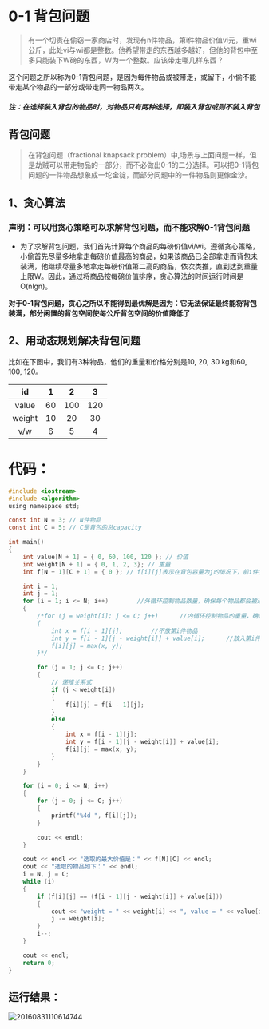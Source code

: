 # 0-1 背包问题

> 有一个切责在偷窃一家商店时，发现有n件物品，第i件物品价值vi元，重wi公斤，此处vi与wi都是整数。他希望带走的东西越多越好，但他的背包中至多只能装下W磅的东西，W为一个整数。应该带走哪几样东西？

这个问题之所以称为0-1背包问题，是因为每件物品或被带走，或留下，小偷不能带走某个物品的一部分或带走同一物品两次。

##### *注：在选择装入背包的物品时，对物品只有两种选择，即装入背包或则不装入背包*

## 背包问题

> 在背包问题（fractional knapsack problem）中,场景与上面问题一样，但是劫贼可以带走物品的一部分，而不必做出0-1的二分选择。可以把0-1背包问题的一件物品想象成一坨金锭，而部分问题中的一件物品则更像金沙。

## 1、贪心算法

### **声明：可以用贪心策略可以求解背包问题，而不能求解0-1背包问题**

 + 为了求解背包问题，我们首先计算每个商品的每磅价值vi/wi。遵循贪心策略，小偷首先尽量多地拿走每磅价值最高的商品，如果该商品已全部拿走而背包未装满，他继续尽量多地拿走每磅价值第二高的商品，依次类推，直到达到重量上限W。因此，通过将商品按每磅价值排序，贪心算法的时间运行时间是O(nlgn)。

**对于0-1背包问题，贪心之所以不能得到最优解是因为：它无法保证最终能将背包装满，部分闲置的背包空间使每公斤背包空间的价值降低了**

## 2、用动态规划解决背包问题

比如在下图中，我们有3种物品，他们的重量和价格分别是10, 20, 30 kg和60, 100, 120。

| id     | 1  | 2   | 3   |
|:--:|:--:|:--:|:--:|
| value  | 60 | 100 | 120 |
| weight | 10 | 20  | 30  |
| v/w    | 6  | 5   | 4   |

# 代码：

```c
#include <iostream>
#include <algorithm>
using namespace std;

const int N = 3; // N件物品 
const int C = 5; // C是背包的总capacity

int main()
{
	int value[N + 1] = { 0, 60, 100, 120 }; // 价值
	int weight[N + 1] = { 0, 1, 2, 3}; // 重量
	int f[N + 1][C + 1] = { 0 }; // f[i][j]表示在背包容量为j的情况下，前i件宝贝的最大价值

	int i = 1;
	int j = 1;
	for (i = 1; i <= N; i++)        //外循环控制物品数量，确保每个物品都会被遍历到
	{
		/*for (j = weight[i]; j <= C; j++)      //内循环控制物品的重量，确保能够遍历出"以前每个物品放入时的最大价值f[i][j]"
		{
			int x = f[i - 1][j];        //不放第i件物品
			int y = f[i - 1][j - weight[i]] + value[i];      //放入第i件物品
			f[i][j] = max(x, y);
		}*/

		for (j = 1; j <= C; j++)
		{
			// 递推关系式
			if (j < weight[i])
			{
				f[i][j] = f[i - 1][j];
			}
			else
			{
				int x = f[i - 1][j];
				int y = f[i - 1][j - weight[i]] + value[i];
				f[i][j] = max(x, y);
			}
		}
	}

	for (i = 0; i <= N; i++)
	{
		for (j = 0; j <= C; j++)
		{
			printf("%4d ", f[i][j]);
		}

		cout << endl;
	}

	cout << endl << "选取的最大价值是：" << f[N][C] << endl;
	cout << "选取的物品如下：" << endl;
	i = N, j = C;
	while (i)
	{
		if (f[i][j] == (f[i - 1][j - weight[i]] + value[i]))
		{
			cout << "weight = " << weight[i] << ", value = " << value[i] << endl;
			j -= weight[i];
		}
		i--;
	}

	cout << endl;
	return 0;
}

```

## 运行结果：

![20160831110614744](https://img-blog.csdn.net/20160831110614744)